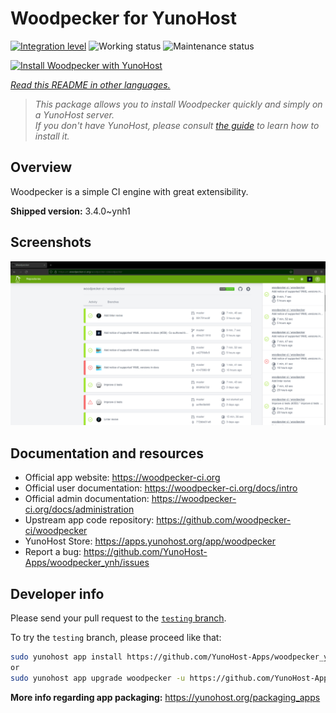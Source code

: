 <!--
N.B.: This README was automatically generated by <https://github.com/YunoHost/apps/tree/master/tools/readme_generator>
It shall NOT be edited by hand.
-->

# Woodpecker for YunoHost

[![Integration level](https://apps.yunohost.org/badge/integration/woodpecker)](https://ci-apps.yunohost.org/ci/apps/woodpecker/)
![Working status](https://apps.yunohost.org/badge/state/woodpecker)
![Maintenance status](https://apps.yunohost.org/badge/maintained/woodpecker)

[![Install Woodpecker with YunoHost](https://install-app.yunohost.org/install-with-yunohost.svg)](https://install-app.yunohost.org/?app=woodpecker)

*[Read this README in other languages.](./ALL_README.md)*

> *This package allows you to install Woodpecker quickly and simply on a YunoHost server.*  
> *If you don't have YunoHost, please consult [the guide](https://yunohost.org/install) to learn how to install it.*

## Overview

Woodpecker is a simple CI engine with great extensibility.


**Shipped version:** 3.4.0~ynh1

## Screenshots

![Screenshot of Woodpecker](./doc/screenshots/woodpecker.png)

## Documentation and resources

- Official app website: <https://woodpecker-ci.org>
- Official user documentation: <https://woodpecker-ci.org/docs/intro>
- Official admin documentation: <https://woodpecker-ci.org/docs/administration>
- Upstream app code repository: <https://github.com/woodpecker-ci/woodpecker>
- YunoHost Store: <https://apps.yunohost.org/app/woodpecker>
- Report a bug: <https://github.com/YunoHost-Apps/woodpecker_ynh/issues>

## Developer info

Please send your pull request to the [`testing` branch](https://github.com/YunoHost-Apps/woodpecker_ynh/tree/testing).

To try the `testing` branch, please proceed like that:

```bash
sudo yunohost app install https://github.com/YunoHost-Apps/woodpecker_ynh/tree/testing --debug
or
sudo yunohost app upgrade woodpecker -u https://github.com/YunoHost-Apps/woodpecker_ynh/tree/testing --debug
```

**More info regarding app packaging:** <https://yunohost.org/packaging_apps>

